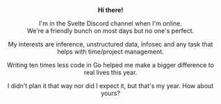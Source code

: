 <p align="center">
  <b>Hi there!</b><br>
</p>
  <p align="center">
  I'm in the Svelte Discord channel when I'm online. <br/> We're a friendly bunch on most days but no one's perfect.
</p>

<p align="center">
  My interests are inference, unstructured data, infosec and any task that helps with time/project management.
</p>
<p align="center">Writing ten times less code in Go helped me make a bigger difference to real lives this year.</p>
<p align="center">I didn't plan it that way nor did I expect it, but that's my year. How about yours?</p>
